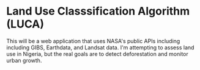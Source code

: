 # Land Use Classsification Algorithm (LUCA)

This will be a web application that uses NASA's public APIs including including GIBS, Earthdata, and Landsat data.
I'm attempting to assess land use in Nigeria, but the real goals are to detect deforestation and monitor urban growth.

